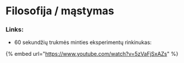 # Filosofija / mąstymas

### Links:

* 60 sekundžių trukmės minties eksperimentų rinkinukas:

{% embed url="https://www.youtube.com/watch?v=5zVaFjSxAZs" %}



